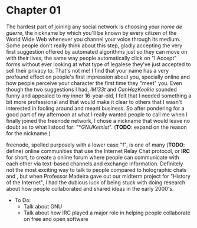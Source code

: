 Chapter 01
==========

The hardest part of joining any social network is choosing your *nome de guerre*, the nickname by which you'll be known by every citizen of the World Wide Web whenever you channel your voice through its medium. Some people don't really think about this step, gladly accepting the very first suggestion offered by automated algorithms just so they can move on with their lives, the same way people automatically click on "I Accept" forms without ever looking at what type of legalese they've just accepted to sell their privacy to. That's not me! I find that your name has a very profound effect on people's first impression about you, specially online and how people perceive your character the first time they "meet" you. Even though the two suggestions I had, *IMl33t* and *CanHazKookie* sounded funny and appealed to my inner 16-year-old, I felt that I needed something a bit more professional and that would make it clear to others that I wasn't interested in fooling around and meant business. So after pondering for a good part of my afternoon at what I really wanted people to call me when I finally joined the freenode network, I chose a nickname that would leave no doubt as to what I stood for: "**GNUKemist*". (**TODO**: expand on the reason for the nickname.)

freenode, spelled purposely with a lower case "f", is one of many (**TODO**: define) online communities that use the Internet Relay Chat protocol, or **IRC** for short, to create a online forum where people can communicate with each other via text-based channels and exchange information. Definitely not the most exciting way to talk to people compared to holographic chats and <another example goes here>, but when Professor Madeira gave out our midterm project for "History of the Internet", I had the dubious luck of being stuck with doing research about how people collaborated and shared ideas in the early 2000's.

* To Do:
  * Talk about GNU
  * Talk about how IRC played a major role in helping people collaborate on free and open software
